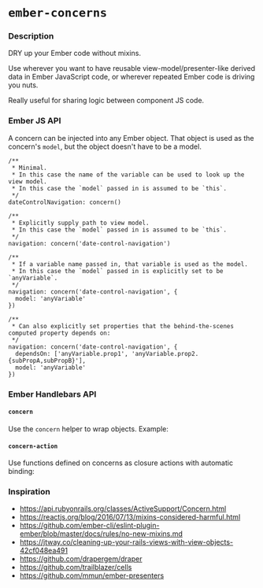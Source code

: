 # `ember-concerns`

### Description

DRY up your Ember code without mixins.

Use wherever you want to have reusable view-model/presenter-like derived data in Ember JavaScript code, or wherever repeated Ember code is driving you nuts.

Really useful for sharing logic between component JS code.

### Ember JS API

A concern can be injected into any Ember object. That object is used as the concern's `model`, but the object doesn't have to be a model.

    /**
     * Minimal.
     * In this case the name of the variable can be used to look up the view model.
     * In this case the `model` passed in is assumed to be `this`.
     */
    dateControlNavigation: concern()

    /**
     * Explicitly supply path to view model.
     * In this case the `model` passed in is assumed to be `this`.
     */
    navigation: concern('date-control-navigation')

    /**
     * If a variable name passed in, that variable is used as the model.
     * In this case the `model` passed in is explicitly set to be `anyVariable`.
     */
    navigation: concern('date-control-navigation', {
      model: 'anyVariable'
    })

    /**
     * Can also explicitly set properties that the behind-the-scenes computed property depends on:
     */
    navigation: concern('date-control-navigation', {
      dependsOn: ['anyVariable.prop1', 'anyVariable.prop2.{subPropA,subPropB}'],
      model: 'anyVariable'
    })

### Ember Handlebars API

#### `concern`

Use the `concern` helper to wrap objects. Example:

    

#### `concern-action`

Use functions defined on concerns as closure actions with automatic binding:

    


### Inspiration

- https://api.rubyonrails.org/classes/ActiveSupport/Concern.html
- https://reactjs.org/blog/2016/07/13/mixins-considered-harmful.html
- https://github.com/ember-cli/eslint-plugin-ember/blob/master/docs/rules/no-new-mixins.md
- https://jtway.co/cleaning-up-your-rails-views-with-view-objects-42cf048ea491
- https://github.com/drapergem/draper
- https://github.com/trailblazer/cells
- https://github.com/mmun/ember-presenters